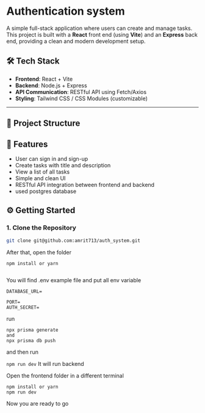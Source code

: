 # Authentication system

A simple full-stack application where users can create and manage tasks. This project is built with a **React** front end (using **Vite**) and an **Express** back end, providing a clean and modern development setup.

## 🛠 Tech Stack

- **Frontend**: React + Vite
- **Backend**: Node.js + Express
- **API Communication**: RESTful API using Fetch/Axios
- **Styling**: Tailwind CSS / CSS Modules (customizable)

---

## 📁 Project Structure

## 🚀 Features

- User can sign in and sign-up
- Create tasks with title and description
- View a list of all tasks
- Simple and clean UI
- RESTful API integration between frontend and backend
- used postgres database

## ⚙️ Getting Started

### 1. Clone the Repository

```bash
git clone git@github.com:amrit713/auth_system.git
```

After that, open the folder

``` cd backend
npm install or yarn


```

You will find .env example file and put all env variable


```
DATABASE_URL=

PORT=
AUTH_SECRET=
```
run 
```
npx prisma generate
and
npx prisma db push
```
and then
run 

```npm run dev```
It will run backend

Open the frontend folder in a different terminal

```
npm install or yarn
npm run dev

```

Now you are ready to go
